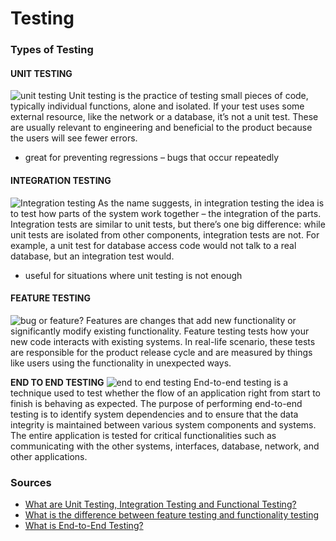 # Testing

### Types of Testing

#### UNIT TESTING
![unit testing](https://martinfowler.com/bliki/images/unitTest/sketch.png)
Unit testing is the practice of testing small pieces of code, typically individual functions, alone and isolated. If your test uses some external resource, like the network or a database, it’s not a unit test. These are usually relevant to engineering and beneficial to the product because the users will see fewer errors.
- great for preventing regressions – bugs that occur repeatedly


#### INTEGRATION TESTING
![Integration testing](http://istqbexamcertification.com/wp-content/uploads/2012/01/What-is-IntegrationTesting.jpg)
As the name suggests, in integration testing the idea is to test how parts of the system work together – the integration of the parts. Integration tests are similar to unit tests, but there’s one big difference: while unit tests are isolated from other components, integration tests are not. For example, a unit test for database access code would not talk to a real database, but an integration test would.
- useful for situations where unit testing is not enough


#### FEATURE TESTING
![bug or feature?](https://i.pinimg.com/736x/e6/97/cd/e697cd3fb8cea4f0a3a92657bd084987--software-bug-software-testing.jpg)
Features are changes that add new functionality or significantly modify existing functionality. Feature testing tests how your new code interacts with existing systems. In real-life scenario, these tests are responsible for the product release cycle and are measured by things like users using the functionality in unexpected ways.


**END TO END TESTING**
![end to end testing](http://qatestlab.com/assets/End-to-end-Testing-1.png)
End-to-end testing is a technique used to test whether the flow of an application right from start to finish is behaving as expected. The purpose of performing end-to-end testing is to identify system dependencies and to ensure that the data integrity is maintained between various system components and systems.
The entire application is tested for critical functionalities such as communicating with the other systems, interfaces, database, network, and other applications.



### Sources
- [What are Unit Testing, Integration Testing and Functional Testing?](https://codeutopia.net/blog/2015/04/11/what-are-unit-testing-integration-testing-and-functional-testing/)
- [What is the difference between feature testing and functionality testing](https://sqa.stackexchange.com/questions/9818/what-is-the-difference-between-feature-testing-and-functionality-testing)
- [What is End-to-End Testing?](https://www.tutorialspoint.com/software_testing_dictionary/end_to_end_testing.htm)

